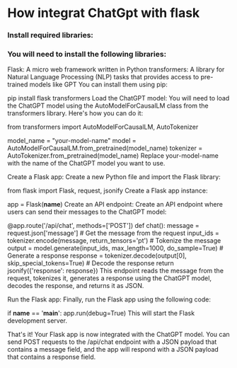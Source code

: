 <h1>How integrat ChatGpt with flask </h1>
<h3>Install required libraries:</h3>
<h3>You will need to install the following libraries:</h3>

<p>Flask: A micro web framework written in Python
transformers: A library for Natural Language Processing (NLP) tasks that provides access to pre-trained models like GPT
You can install them using pip:

pip install flask transformers
Load the ChatGPT model:
You will need to load the ChatGPT model using the AutoModelForCausalLM class from the transformers library. Here's how you can do it:

from transformers import AutoModelForCausalLM, AutoTokenizer

model_name = "your-model-name"
model = AutoModelForCausalLM.from_pretrained(model_name)
tokenizer = AutoTokenizer.from_pretrained(model_name)
Replace your-model-name with the name of the ChatGPT model you want to use.

Create a Flask app:
Create a new Python file and import the Flask library:

from flask import Flask, request, jsonify
Create a Flask app instance:

app = Flask(__name__)
Create an API endpoint:
Create an API endpoint where users can send their messages to the ChatGPT model:

@app.route('/api/chat', methods=['POST'])
def chat():
    message = request.json['message'] # Get the message from the request
    input_ids = tokenizer.encode(message, return_tensors='pt') # Tokenize the message
    output = model.generate(input_ids, max_length=1000, do_sample=True) # Generate a response
    response = tokenizer.decode(output[0], skip_special_tokens=True) # Decode the response
    return jsonify({'response': response})
This endpoint reads the message from the request, tokenizes it, generates a response using the ChatGPT model, decodes the response, and returns it as JSON.

Run the Flask app:
Finally, run the Flask app using the following code:

if __name__ == '__main__':
    app.run(debug=True)
This will start the Flask development server.

That's it! Your Flask app is now integrated with the ChatGPT model. You can send POST requests to the /api/chat endpoint with a JSON payload that contains a message field, and the app will respond with a JSON payload that contains a response field.</p>
